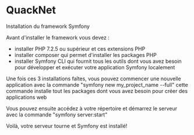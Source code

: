 # QuackNet

Installation du framework Symfony

Avant d'installer le framework vous devez :
- installer PHP 7.2.5 ou supérieur et ces extensions PHP
- installer composer qui permet d'installer les packages PHP
- installer Symfony CLI qui fournit tous les outils dont vous avez besoin pour développer et exécuter votre application Symfony localement

Une fois ces 3 installations faîtes, vous pouvez commencer une nouvelle application avec la commande
"symfony new my_project_name --full"
cette commande installe tout les packages dont vous avez besoin pour créer des applications web

Vous pouvez ensuite accédez à votre répertoire et démarrez le serveur avec la commande
"symfony server:start"

Voilà, votre serveur tourne et Symfony est installé!
